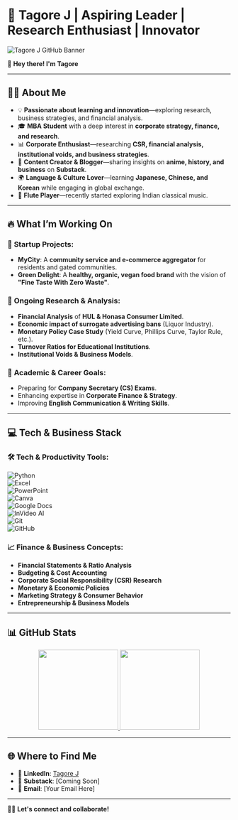 # 🚀 Tagore J | Aspiring Leader | Research Enthusiast | Innovator  

![Tagore J GitHub Banner](https://github.com/TagoreJ/Intro/blob/main/assets/Aditya%20Vikram%20Singh%20Banner.jpeg)  

👋 **Hey there! I'm Tagore**  

---

## 👨‍🎓 About Me  

- 💡 **Passionate about learning and innovation**—exploring research, business strategies, and financial analysis.  
- 🎓 **MBA Student** with a deep interest in **corporate strategy, finance, and research**.  
- 📊 **Corporate Enthusiast**—researching **CSR, financial analysis, institutional voids, and business strategies**.  
- 📝 **Content Creator & Blogger**—sharing insights on **anime, history, and business** on **Substack**.  
- 🌍 **Language & Culture Lover**—learning **Japanese, Chinese, and Korean** while engaging in global exchange.  
- 🎼 **Flute Player**—recently started exploring Indian classical music.  

---

## 🔥 What I’m Working On  

### 🚀 **Startup Projects:**  
- **MyCity**: A **community service and e-commerce aggregator** for residents and gated communities.  
- **Green Delight**: A **healthy, organic, vegan food brand** with the vision of **"Fine Taste With Zero Waste"**.  

### 📑 **Ongoing Research & Analysis:**  
- **Financial Analysis** of **HUL & Honasa Consumer Limited**.  
- **Economic impact of surrogate advertising bans** (Liquor Industry).  
- **Monetary Policy Case Study** (Yield Curve, Phillips Curve, Taylor Rule, etc.).  
- **Turnover Ratios for Educational Institutions**.  
- **Institutional Voids & Business Models**.  

### 🎯 **Academic & Career Goals:**  
- Preparing for **Company Secretary (CS) Exams**.  
- Enhancing expertise in **Corporate Finance & Strategy**.  
- Improving **English Communication & Writing Skills**.  

---

## 💻 Tech & Business Stack  

### 🛠 **Tech & Productivity Tools:**  
![Python](https://img.shields.io/badge/-Python-05122A?style=flat&logo=python)  
![Excel](https://img.shields.io/badge/-Microsoft%20Excel-217346?style=flat&logo=microsoft-excel)  
![PowerPoint](https://img.shields.io/badge/-Microsoft%20PowerPoint-B7472A?style=flat&logo=microsoft-powerpoint)  
![Canva](https://img.shields.io/badge/-Canva-00C4CC?style=flat&logo=canva)  
![Google Docs](https://img.shields.io/badge/-Google%20Docs-4285F4?style=flat&logo=google-docs)  
![InVideo AI](https://img.shields.io/badge/-InVideo%20AI-000000?style=flat&logo=artificial-intelligence)  
![Git](https://img.shields.io/badge/-Git-05122A?style=flat&logo=git)  
![GitHub](https://img.shields.io/badge/-GitHub-05122A?style=flat&logo=github)  

### 📈 **Finance & Business Concepts:**  
- **Financial Statements & Ratio Analysis**  
- **Budgeting & Cost Accounting**  
- **Corporate Social Responsibility (CSR) Research**  
- **Monetary & Economic Policies**  
- **Marketing Strategy & Consumer Behavior**  
- **Entrepreneurship & Business Models**  

---

## 📊 GitHub Stats  

<p align="center">
<a href="https://github.com/TagoreJ">
  <img height="180em" src="https://github-readme-stats-eight-theta.vercel.app/api?username=TagoreJ&show_icons=true&theme=tokyonight&include_all_commits=true&count_private=true"/>
  <img height="180em" src="https://github-readme-stats-eight-theta.vercel.app/api/top-langs/?username=TagoreJ&layout=compact&langs_count=8&theme=tokyonight"/>
</a>
</p>

---

## 🌐 Where to Find Me  

- 💼 **LinkedIn**: [Tagore J](#)  
- 📜 **Substack**: [Coming Soon]  
- 📧 **Email**: [Your Email Here]  

---

🚀🔥 **Let's connect and collaborate!**  

